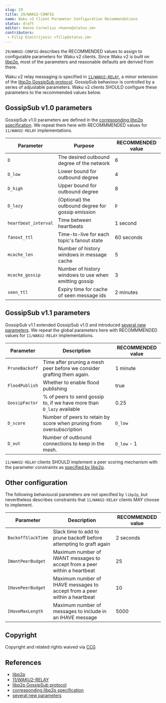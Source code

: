 ```yaml
---
slug: 29
title: 29/WAKU2-CONFIG
name: Waku v2 Client Parameter Configuration Recommendations
status: draft
editor: Hanno Cornelius <hanno@status.im>
contributors:
 - Filip Dimitrijevic <filip@status.im>
---
```


`29/WAKU2-CONFIG` describes the RECOMMENDED values
to assign to configurable parameters for Waku v2 clients.
Since Waku v2 is built on [libp2p](https://github.com/libp2p/specs),
most of the parameters and reasonable defaults are derived from there.

Waku v2 relay messaging is specified in [`11/WAKU2-RELAY`](/waku/standards/core/11/relay.md),
a minor extension of the [libp2p GossipSub protocol](https://github.com/libp2p/specs/blob/master/pubsub/gossipsub/README.md).
GossipSub behaviour is controlled by a series of adjustable parameters.
Waku v2 clients SHOULD configure these parameters to the recommended values below.

## GossipSub v1.0 parameters

GossipSub v1.0 parameters are defined in the [corresponding libp2p specification](https://github.com/libp2p/specs/blob/master/pubsub/gossipsub/gossipsub-v1.0.md#parameters).
We repeat them here with RECOMMMENDED values for `11/WAKU2-RELAY` implementations.

| Parameter            | Purpose                                               | RECOMMENDED value |
|----------------------|-------------------------------------------------------|-------------------|
| `D`                  | The desired outbound degree of the network            | 6                 |
| `D_low`              | Lower bound for outbound degree                       | 4                 |
| `D_high`             | Upper bound for outbound degree                       | 8                 |
| `D_lazy`             | (Optional) the outbound degree for gossip emission    | `D`               |
| `heartbeat_interval` | Time between heartbeats                               | 1 second          |
| `fanout_ttl`         | Time-to-live for each topic's fanout state            | 60 seconds        |
| `mcache_len`         | Number of history windows in message cache            | 5                 |
| `mcache_gossip`      | Number of history windows to use when emitting gossip | 3                 |
| `seen_ttl`           | Expiry time for cache of seen message ids             | 2 minutes         |

## GossipSub v1.1 parameters

GossipSub v1.1 extended GossipSub v1.0 and
introduced [several new parameters](https://github.com/libp2p/specs/blob/master/pubsub/gossipsub/gossipsub-v1.1.md#overview-of-new-parameters).
We repeat the global parameters here
with RECOMMMENDED values for `11/WAKU2-RELAY` implementations.

| Parameter      | Description                                                            | RECOMMENDED value |
|----------------|------------------------------------------------------------------------|-------------------|
| `PruneBackoff` | Time after pruning a mesh peer before we consider grafting them again. | 1 minute          |
| `FloodPublish` | Whether to enable flood publishing                                     | true              |
| `GossipFactor` | % of peers to send gossip to, if we have more than `D_lazy` available  | 0.25              |
| `D_score`      | Number of peers to retain by score when pruning from oversubscription  | `D_low`           |
| `D_out`        | Number of outbound connections to keep in the mesh.                    | `D_low` - 1       |

`11/WAKU2-RELAY` clients SHOULD implement a peer scoring mechanism
with the parameter constraints as
[specified by libp2p](https://github.com/libp2p/specs/blob/master/pubsub/gossipsub/gossipsub-v1.1.md#overview-of-new-parameters).

## Other configuration

The following behavioural parameters are not specified by `libp2p`,
but nevertheless describes constraints that `11/WAKU2-RELAY` clients
MAY choose to implement.

| Parameter          | Description                                                               | RECOMMENDED value |
|--------------------|---------------------------------------------------------------------------|-------------------|
| `BackoffSlackTime` | Slack time to add to prune backoff before attempting to graft again       | 2 seconds         |
| `IWantPeerBudget`  | Maximum number of IWANT messages to accept from a peer within a heartbeat | 25                |
| `IHavePeerBudget`  | Maximum number of IHAVE messages to accept from a peer within a heartbeat | 10                |
| `IHaveMaxLength`   | Maximum number of messages to include in an IHAVE message                 | 5000              |

## Copyright

Copyright and related rights waived via
[CC0](https://creativecommons.org/publicdomain/zero/1.0/).

## References

- [libp2p](https://github.com/libp2p/specs)
- [11/WAKU2-RELAY](/waku/standards/core/11/relay.md)
- [libp2p GossipSub protocol](https://github.com/libp2p/specs/blob/master/pubsub/gossipsub/README.md)
- [corresponding libp2p specification](https://github.com/libp2p/specs/blob/master/pubsub/gossipsub/gossipsub-v1.0.md#parameters)
- [several new parameters](https://github.com/libp2p/specs/blob/master/pubsub/gossipsub/gossipsub-v1.1.md#overview-of-new-parameters)
